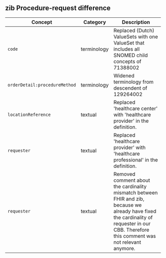 ## zib Procedure-request difference

| Concept         | Category          | Description                             | 
|-----------------|-------------------|-----------------------------------------|
| `code` | terminology | Replaced (Dutch) ValueSets with one ValueSet that includes all SNOMED child concepts of 71388002 |Procedure (procedure) and made it extensible. |
| `orderDetail:procedureMethod` | terminology | Widened terminology from descendent of 129264002|Action to all of SNOMED. Changed the binding from required to extensible. | 
| `locationReference` | textual | Replaced 'healthcare center' with 'healthcare provider' in the definition. |
| `requester` | textual | Replaced 'healthcare provider' with 'healthcare professional' in the definition. |
| `requester` | textual | Removed comment about the cardinality mismatch between FHIR and zib, because we already have fixed the cardinality of requester in our CBB. Therefore this comment was not relevant anymore. |